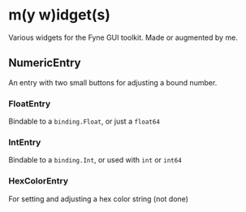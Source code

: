 # m(y w)idget(s)

Various widgets for the Fyne GUI toolkit. Made or augmented by me.

## NumericEntry

An entry with two small buttons for adjusting a bound number.

### FloatEntry

Bindable to a `binding.Float`, or just a `float64`

### IntEntry

Bindable to a `binding.Int`, or used with `int` or `int64`

### HexColorEntry

For setting and adjusting a hex color string (not done)
